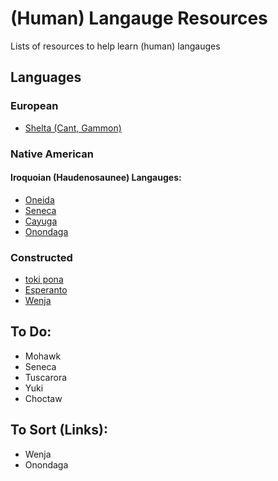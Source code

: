# (Human) Langauge Resources
Lists of resources to help learn (human) langauges

## Languages
### European
- [Shelta (Cant, Gammon)](Shelta.md)
### Native American
#### Iroquoian (Haudenosaunee) Langauges:
- [Oneida](Native-American/Iroquois/Oneida.md)
- [Seneca](Native-American/Iroquois/Seneca.md)
- [Cayuga](Native-American/Iroquois/Cayuga.md)
- [Onondaga](Native-American/Iroquois/Onondaga.md)

### Constructed
- [toki pona](Constructed/toki-pona.md)
- [Esperanto](Constructed/Esperanto.md)
- [Wenja](Constructed/Wenja.md)

## To Do:
- Mohawk
- Seneca
- Tuscarora
- Yuki
- Choctaw

## To Sort (Links):
- Wenja
- Onondaga
